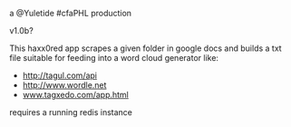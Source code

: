a @Yuletide #cfaPHL production

v1.0b?


This haxx0red app scrapes a given folder in google docs and builds a txt file suitable for feeding into a word cloud generator like:

- http://tagul.com/api
- http://www.wordle.net
- www.tagxedo.com/app.html

requires a running redis instance